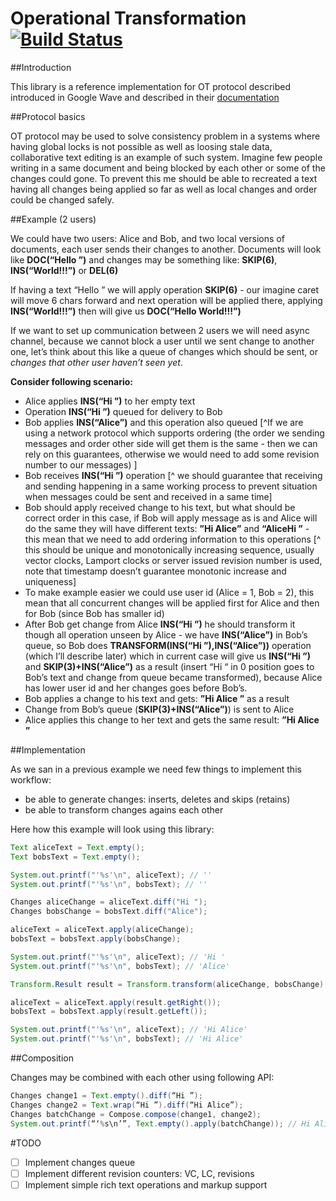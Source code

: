# Operational Transformation [![Build Status](https://travis-ci.org/slevental/operational-transformation.svg?branch=master)](https://travis-ci.org/slevental/operational-transformation)

##Introduction

This library is a reference implementation for OT protocol described introduced in Google Wave and described in their [documentation](https://people.apache.org/~al/wave_docs/ApacheWaveProtocol-0.4.pdf)

##Protocol basics

OT protocol may be used to solve consistency problem in a systems where having global locks is not possible as well as loosing stale data, collaborative text editing is an example of such system. Imagine few people writing in a same document and being blocked by each other or some of the changes could gone. To prevent this me should be able to recreated a text having all changes being applied so far as well as local changes and order could be changed safely. 

##Example (2 users)

We could have two users: Alice and Bob, and two local versions of documents, each user sends their changes to another. Documents will look like **DOC(“Hello ”)** and changes may be something like: **SKIP(6)**, **INS(“World!!!”)** or **DEL(6)**

If having a text “Hello ” we will apply operation **SKIP(6)** - our imagine caret will move 6 chars forward and next operation will be applied there, applying **INS(“World!!!”)** then will give us **DOC(“Hello World!!!”)**

If we want to set up communication between 2 users we will need async channel, because we cannot block a user until we sent change to another one, let’s think about this like a queue of changes which should be sent, or *changes that other user haven’t seen yet*.

**Consider following scenario:**
- Alice applies **INS(“Hi ”)** to her empty text
- Operation **INS(“Hi ”)** queued for delivery to Bob
- Bob applies **INS(“Alice”)** and this operation also queued [^If we are using a network protocol which supports ordering (the order we sending messages and order other side will get them is the same - then we can rely on this guarantees, otherwise we would need to add some revision number to our messages)
]
- Bob receives **INS(“Hi ”)** operation [^ we should guarantee that receiving and sending happening in a same working process to prevent situation when messages could be sent and received in a same time]
- Bob should apply received change to his text, but what should be correct order in this case, if Bob will apply message as is and Alice will do the same they will have different texts: **”Hi Alice”** and **“AliceHi ”** - this mean that we need to add ordering information to this operations [^ this should be unique and monotonically increasing sequence, usually vector clocks, Lamport clocks or server issued revision number is used, note that timestamp doesn’t guarantee monotonic increase and uniqueness]
- To make example easier we could use user id (Alice = 1, Bob = 2), this mean that all concurrent changes will be applied first for Alice and then for Bob (since Bob has smaller id)
- After Bob get change from Alice **INS(“Hi ”)** he should transform it though all operation unseen by Alice - we have  **INS(“Alice”)** in Bob’s queue, so Bob does **TRANSFORM(INS(“Hi ”),INS(“Alice”))** operation (which I’ll describe later) which in current case will give us **INS(“Hi ”)** and **SKIP(3)+INS(“Alice”)** as a result (insert “Hi “ in 0 position goes to Bob’s text and change from queue became transformed), because Alice has lower user id and her changes goes before Bob’s.
- Bob applies a change to his text and gets: **”Hi Alice ”** as a result
- Change from Bob’s queue (**SKIP(3)+INS(“Alice”)**) is sent to Alice
- Alice applies this change to her text and gets the same result: **”Hi Alice ”**

##Implementation

As we san in a previous example we need few things to implement this workflow:
- be able to generate changes: inserts, deletes and skips (retains)
- be able to transform changes agains each other

Here how this example will look using this library:

```java
Text aliceText = Text.empty();
Text bobsText = Text.empty();

System.out.printf("'%s'\n", aliceText); // ''
System.out.printf("'%s'\n", bobsText); // ''

Changes aliceChange = aliceText.diff("Hi ");
Changes bobsChange = bobsText.diff("Alice");

aliceText = aliceText.apply(aliceChange);
bobsText = bobsText.apply(bobsChange);

System.out.printf("'%s'\n", aliceText); // 'Hi '
System.out.printf("'%s'\n", bobsText); // 'Alice'

Transform.Result result = Transform.transform(aliceChange, bobsChange);

aliceText = aliceText.apply(result.getRight());
bobsText = bobsText.apply(result.getLeft());

System.out.printf("'%s'\n", aliceText); // 'Hi Alice'
System.out.printf("'%s'\n", bobsText); // 'Hi Alice'
```

##Composition

Changes may be combined with each other using following API:

```java
Changes change1 = Text.empty().diff(“Hi ”);
Changes change2 = Text.wrap(“Hi ”).diff(“Hi Alice”);
Changes batchChange = Compose.compose(change1, change2);
System.out.printf(“‘%s\n’”, Text.empty().apply(batchChange)); // Hi Alice
```

#TODO

* [ ] Implement changes queue 
* [ ] Implement different revision counters: VC, LC, revisions
* [ ] Implement simple rich text operations and markup support